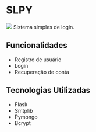 # SLPY
<img src="https://i.imgur.com/QKr73WP.gif">
Sistema simples de login.

## Funcionalidades
- Registro de usuário
- Login
- Recuperação de conta

## Tecnologias Utilizadas
- Flask
- Smtplib
- Pymongo
- Bcrypt
